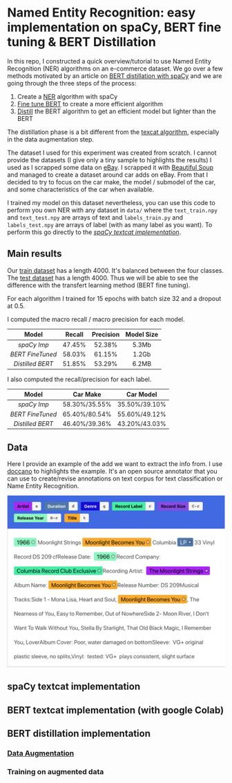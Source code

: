 # Named Entity Recognition: easy implementation on spaCy, BERT fine tuning & BERT Distillation

In this repo, I constructed a quick overview/tutorial to use Named Entity Recognition (NER) algorithms on an e-commerce dataset. We go over a few methods motivated by an article on [BERT distillation with spaCy](https://towardsdatascience.com/distilling-bert-models-with-spacy-277c7edc426c) and we are going through the three steps of the process:

1. Create a [NER](https://github.com/explosion/spaCy/blob/master/examples/training/train_ner.py) algorithm with spaCy
2. [Fine tune BERT](https://github.com/google-research/bert#fine-tuning-with-bert) to create a more efficient algorithm
3. [Distill](https://arxiv.org/pdf/1503.02531.pdf) the BERT algorithm to get an efficient model but lighter than the BERT

The distillation phase is a bit different from the [texcat algorithm](https://github.com/agombert/textcat), especially in the data augmentation step. 

The dataset I used for this experiment was created from scratch. I cannot provide the datasets (I give only a tiny sample to highlights the results) I used as I scrapped some data on [eBay](www.ebay.com). I scrapped it with [Beautiful Soup](https://www.crummy.com/software/BeautifulSoup/bs4/doc/#) and managed to create a dataset around car adds on eBay. From that I decided to try to focus on the car make, the model / submodel of the car, and some characteristics of the car when available. 

I trained my model on this dataset nevertheless, you can use this code to perform you own NER with any dataset in `data/` where the `text_train.npy` and `text_test.npy` are arrays of text and `labels_train.py` and `labels_test.npy` are arrays of label (with as many label as you want). To perform this go directly to the [*spaCy textcat implementation*](https://github.com/agombert/ner-methods/blob/master/README.md#spacy-ner-implementation).

## Main results

Our [train dataset](https://github.com/agombert/textcat/data/Text_train.npy) has a length 4000. It's balanced between the four classes. The [test dataset](https://github.com/agombert/textcat/data/Text_test.npy) has a length 4000. Thus we will be able to see the difference with the transfert learning method (BERT fine tuning).

For each algorithm I trained for 15 epochs with batch size 32 and a dropout at 0.5. 

I computed the macro recall / macro precision for each model.

|      Model     | Recall | Precision | Model Size|
|:--------------:|:------:|:---------:|:---------:|
| *spaCy Imp*    | 47.45% |   52.38%  |   5.3Mb   |
|*BERT FineTuned*| 58.03% |   61.15%  |   1.2Gb   |
|*Distilled BERT*| 51.85% |   53.29%  |   6.2MB   | 

I also computed the recall/precision for each label. 

|      Model     |   Car Make  |  Car Model  |
|:--------------:|:-----------:|:-----------:|
|*spaCy Imp*     |58.30%/35.55%|35.50%/39.10%|
|*BERT FineTuned*|65.40%/80.54%|55.60%/49.12%|
|*Distilled BERT*|46.40%/39.36%|43.20%/43.03%|

## Data

Here I provide an example of the add we want to extract the info from. I use [doccano](https://github.com/doccano/doccano) to highlights the example. It's an open source annotator that you can use to create/revise annotations on text corpus for text classification or Name Entity Recognition.

![alt text](https://raw.githubusercontent.com/agombert/ner-methods/master/img/example.png)

## spaCy textcat implementation

<!--When you have your dataset with the texts and labels you can use `run_textcat.py` to make the classification and save your model.-->

<!--Save your train test in `data/` with a name followed by the mention `_train` with a `.npy` format (with numpy.save) and your test set with the mention `_test` with the same extention `.npy`.-->


<!--```bash
python3 run_textcat.py --is predict False
                       --name_model name_of_model
                       --cats cat1 cat2 cat3 ...
                       --X name of features data (without _train)
                       --y name of labels data (without _train)
                       --bs_m           The minimum batch size for training
                       --bs_M           The maximum batch size for training
                       --step           The step to go from min batchsize to max batchsize
                       --epoch          Number of epoch for the training
                       --drop           Drop out to apply the model
```
-->
<!--Your model will be save in `models/` with one file `name_of_model_nlp` which is the spaCy model associated, `name_of_model_textcat` which is the spacy Textcomponent component and `name_of_models_scores` which are the scores on the evaluation dataset (automatically created) during training.-->

<!--Then you can use the same function to get metrics on the test dataset:-->

<!--```bash
python3 run_textcat.py --is predict True
                       --name_model name_of_model
                       --X name of features data (without _test)
                       --y name of labels data (without _test)
```-->

<!--And you'll get the evaluations in logs. -->

## BERT textcat implementation (with google Colab)

<!--For this part I used google colab, as it's really cool to get free GPU access and perform BERT fine tuning on small datasets. I used the code from this [colab](https://colab.research.google.com/github/google-research/bert/blob/master/predicting_movie_reviews_with_bert_on_tf_hub.ipynb#scrollTo=dsBo6RCtQmwx) which uses BERT to review movies. I aranged a bit the code to adapt it to my problem. -->

<!--The code is [here](https://colab.research.google.com/drive/1MShG1gDV5TfvVEYDTBgr5LCzVNVmTf03#scrollTo=NwW9OH0CBJx9&uniqifier=1), and adapting to your problem you can use it for any text classification by fine tuning BERT. -->

<!--You just follow each cell, but previously you'll need some storage ([GCS](https://console.cloud.google.com/storage) for instance) to store the results and your datasets. -->

## BERT distillation implementation

### [Data Augmentation](https://arxiv.org/abs/1503.02531)

<!--For the augmented data we follow two out of three methods from [Distilling Task-Specific Knowledge from BERT intoSimple Neural Networks](https://arxiv.org/pdf/1903.12136.pdf). We mask some tokens and also change the order of randomly chosen n-grams in the sentence. At the end we go from 4k to 200k data for our augmented set.-->

<!--You can use a [google colab notebook](https://colab.research.google.com/drive/128apJ8WAMVyXxocCY9CRapsr1Qs8Mu0w#scrollTo=zXkPH_rUatS6) once again or you can do it in local and stock your augmented data in the bucket you previously created. -->

<!--You can also perform this code locally to get 50 times more data. Then we will use the previously trained model to compute the prevision for the augmented data and also the probabilities associated at each text. -->

### Training on augmented data

<!--When you have your augmented data and also the BERT predictions on those data (labels and probabilities) we are going to train a new model from spaCy on those data.-->

<!--First we use only the labels predicted by the BERT fineted model. So we use exactly the same method as in the section on spaCy textcat. -->

<!--We outperformed first model by 13% on hatred speech datasets and 4.5% on the wine datasets ! We still are below the BERT from a significagive margin, but we should add the loig probs to the loss function to try to improve the model. And the size of the model is a bit higher from the first textcat spaCy classifier we had. -->

<!--Thus by using the encoder on each sentence, without finetuning or new training to focus on our data we can try to classify the text. -->

<!--It looks really good as we outperform all the models except the BERT and we are not so far as we are only 4.5% below for the hatred speech and X% for the wine classification.-->
